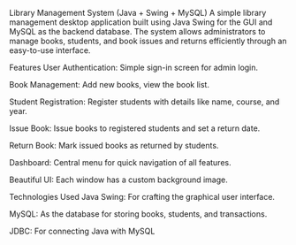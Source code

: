 Library Management System (Java + Swing + MySQL)
A simple library management desktop application built using Java Swing for the GUI and MySQL as the backend database. The system allows administrators to manage books, students, and book issues and returns efficiently through an easy-to-use interface.

Features
User Authentication: Simple sign-in screen for admin login.

Book Management: Add new books, view the book list.

Student Registration: Register students with details like name, course, and year.

Issue Book: Issue books to registered students and set a return date.

Return Book: Mark issued books as returned by students.

Dashboard: Central menu for quick navigation of all features.

Beautiful UI: Each window has a custom background image.

Technologies Used
Java Swing: For crafting the graphical user interface.

MySQL: As the database for storing books, students, and transactions.

JDBC: For connecting Java with MySQL
